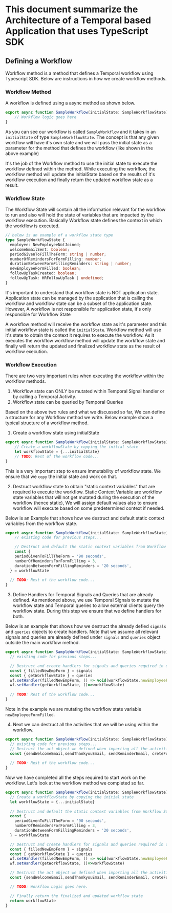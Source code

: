 # This document summarize the Architecture of a Temporal based Application that uses TypeScript SDK

## Defining a Workflow

Workflow method is a method that defines a Temporal workflow using Typescript SDK. Below are instructions in how we create workflow methods.

### Workflow Method

A workflow is defined using a async method as shown below. 

```ts
export async function SampleWorkflow(initialState: SampleWorkflowState): Promise<SampleWorkflowState> {
    // Workflow logic goes here
}
```
As you can see our workflow is called `SampleWorkflow` and it takes in an `initialState` of type `SampleWorkflowState`. The concept is that any given workflow will have it's own state and we will pass the initial state as a parameter for the method that defines the workflow (like shown in the above example)

It's the job of the Workflow method to use the initial state to execute the workflow defined within the method. While executing the workflow, the workflow method will update the initialState based on the results of it's workflow execution and finally return the updated workflow state as a result.

### Workflow State

The Workflow State will contain all the information relevant for the workflow to run and also will hold the state of variables that are impacted by the workflow execution. Basically Workflow state defines the context in which the workflow is executed.

```ts
// below is an example of a workflow state type 
type SampleWorkflowState {
  employee: NewEmployeeNotJoined;
  welcomeEmailSent: boolean;
  periodGivenToFillTheForm: string | number;
  numberOfRemindersForFormFilling: number;
  durationBetweenFormFillingReminders: string | number;
  newEmployeeFormFilled: boolean;
  followUpTaskCreated: boolean;
  followUpTask: HRFollowUpTask | undefined;
}
```

It's important to understand that workflow state is NOT application state. Application state can be managed by the application that is calling the workflow and workflow state can be a subset of the application state. However, A workflow is not responsible for application state, it's only responsible for Workflow State

A workflow method will receive the workflow state as it's parameter and this initial workflow state is called the `initialState`. Workflow method will use it's state to obtain the context it requires to execute the workflow. As it executes the workflow workflow method will update the workflow state and finally will return the updated and finalized workflow state as the result of workflow execution.

### Workflow Execution

There are two very important rules when executing the workflow within the workflow methods.
1. Workflow state can ONLY be mutated within Temporal Signal handler or by calling a Temporal Activity. 
2. Workflow state can be queried by Temporal Queries

Based on the above two rules and what we discussed so far, We can define a structure for any Workflow method we write. Below example show a typical structure of a workflow method.

1. Create a workflow state using initialState
```ts
export async function SampleWorkflow(initialState: SampleWorkflowState): Promise<SampleWorkflowState> {
    // Create a workflowState by copying the initial state 
    let workflowState = {...initialState}
    // TODO: Rest of the workflow code...
}
```
This is a very important step to ensure immutability of workflow state. We ensure that we `copy` the initial state and work on that.

2. Destruct workflow state to obtain "static context variables" that are required to execute the workflow. Static Context Variable are workflow state variables that will not get mutated during the execution of the workflow (hence static), We will assign default values also to ensure workflow will execute based on some predetermined context if needed.

Below is an Example that shows how we destruct and default static context variables from the workflow state.

```ts
export async function SampleWorkflow(initialState: SampleWorkflowState): Promise<SampleWorkflowState> {
    // existing code for previous steps...

    // Destruct and default the static context variables from Workflow State
    const {
    periodGivenToFillTheForm = '90 seconds',
    numberOfRemindersForFormFilling = 3,
    durationBetweenFormFillingReminders = '20 seconds',
  } = workflowState
  
  // TODO: Rest of the workflow code...
}
```

3. Define Handlers for Temporal Signals and Queries that are already defined. As mentioned above, we use Temporal Signals to mutate the workflow state and Temporal queries to allow external clients query the workflow state. During this step we ensure that we define handlers for both.

Below is an example that shows how we destruct the already defied `signals` and `queries` objects to create handlers. Note that we assume all relevant signals and queries are already defined under `signals` and `queries` object outside the main workflow method. 

```ts
export async function SampleWorkflow(initialState: SampleWorkflowState): Promise<SampleWorkflowState> {
  // existing code for previous steps...

  // Destruct and create handlers for signals and queries required in our workflow method
  const { filledNewEmpForm } = signals
  const { getWorkflowState } = queries
  wf.setHandler(filledNewEmpForm, () => void(workflowState.newEmployeeFormFilled = true))
  wf.setHandler(getWorkflowState, ()=>workflowState)    
  
  // TODO: Rest of the workflow code...
}
```
Note in the example we are mutating the workflow state variable `newEmployeeFormFilled`. 

4. Next we can destruct all the activities that we will be using within the workflow.  

```ts
export async function SampleWorkflow(initialState: SampleWorkflowState): Promise<SampleWorkflowState> {
  // existing code for previous steps...
  // Destruct the act object we defined when importing all the activities.
  const {sendWelcomeEmail,sendThankyouEmail, sendReminderEmail, creteFollowupTask, updateFollowUpTask: updateFollowUpTask, completeFollowupTask: completeFollowupTask} = act;
     
  // TODO: Rest of the workflow code...
}
```
Now we have completed all the steps required to start work on the workflow. Let's look at the workflow method we completed so far.

```ts
export async function SampleWorkflow(initialState: SampleWorkflowState): Promise<SampleWorkflowState> {
  // Create a workflowState by copying the initial state 
  let workflowState = {...initialState}
  
  // Destruct and default the static context variables from Workflow State
  const {
    periodGivenToFillTheForm = '90 seconds',
    numberOfRemindersForFormFilling = 3,
    durationBetweenFormFillingReminders = '20 seconds',
  } = workflowState

  // Destruct and create handlers for signals and queries required in our workflow method
  const { filledNewEmpForm } = signals
  const { getWorkflowState } = queries
  wf.setHandler(filledNewEmpForm, () => void(workflowState.newEmployeeFormFilled = true))
  wf.setHandler(getWorkflowState, ()=>workflowState)

  // Destruct the act object we defined when importing all the activities.
  const {sendWelcomeEmail,sendThankyouEmail, sendReminderEmail, creteFollowupTask, updateFollowUpTask: updateFollowUpTask, completeFollowupTask: completeFollowupTask} = act

  // TODO: Workflow Logic goes here.

  // Finally return the finalized and updated workflow state
  return workflowState
}
```